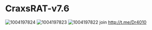 # CraxsRAT-v7.6
![1004197824](https://github.com/user-attachments/assets/9e1529f2-d836-4c3b-b08f-792a60a12c76)
![1004197823](https://github.com/user-attachments/assets/465107c0-6376-49a0-add3-5d271ef150da)
![1004197822](https://github.com/user-attachments/assets/e000b761-d748-4789-bc4d-730444b54286)
join http://t.me/Dr4010
